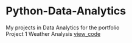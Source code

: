 # Python-Data-Analytics
My projects in Data Analytics for the portfolio<br>
Project 1 Weather Analysis [view_code](weather-analysis.py)
